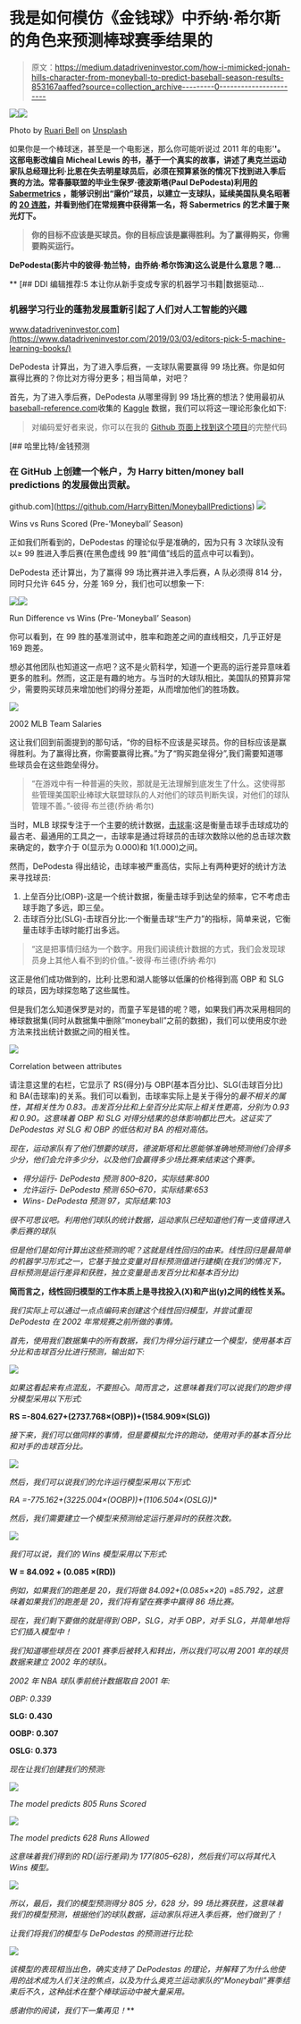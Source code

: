 # 我是如何模仿《金钱球》中乔纳·希尔斯的角色来预测棒球赛季结果的

> 原文：<https://medium.datadriveninvestor.com/how-i-mimicked-jonah-hills-character-from-moneyball-to-predict-baseball-season-results-853167aaffed?source=collection_archive---------0----------------------->

[![](img/8f986a4a9261b0ebcd0f76cc8afd8862.png)](http://www.track.datadriveninvestor.com/1B9E)![](img/e8f18f985536d40d86c72a8fada86256.png)

Photo by [Ruari Bell](https://unsplash.com/@ruaribell?utm_source=medium&utm_medium=referral) on [Unsplash](https://unsplash.com?utm_source=medium&utm_medium=referral)

如果你是一个棒球迷，甚至是一个电影迷，那么你可能听说过 2011 年的电影'[](https://www.imdb.com/title/tt1210166/)**'。这部电影改编自 Micheal Lewis 的书，基于一个真实的故事，讲述了奥克兰运动家队总经理比利·比恩在失去明星球员后，必须在预算紧张的情况下找到进入季后赛的方法。常春藤联盟的毕业生保罗·德波斯塔(Paul DePodesta)利用[的 Sabermetrics](https://sabr.org/sabermetrics) ，能够识别出“廉价”球员，以建立一支球队，延续美国队臭名昭著的 [20 连胜](https://localwiki.org/oakland/A%27s_20_Game_Streak)，并看到他们在常规赛中获得第一名，将 Sabermetrics 的艺术置于聚光灯下。**

> **你的目标不应该是买球员。你的目标应该是赢得胜利。为了赢得购买，你需要购买运行。**

**DePodesta(影片中的彼得·勃兰特，由乔纳·希尔饰演)这么说是什么意思？嗯…**

**[](https://www.datadriveninvestor.com/2019/03/03/editors-pick-5-machine-learning-books/) [## DDI 编辑推荐:5 本让你从新手变成专家的机器学习书籍|数据驱动…

### 机器学习行业的蓬勃发展重新引起了人们对人工智能的兴趣

www.datadriveninvestor.com](https://www.datadriveninvestor.com/2019/03/03/editors-pick-5-machine-learning-books/) 

DePodesta 计算出，为了进入季后赛，一支球队需要赢得 99 场比赛。你是如何赢得比赛的？你比对方得分更多；相当简单，对吧？

首先，为了进入季后赛，DePodesta 从哪里得到 99 场比赛的想法？使用最初从[baseball-reference.com](https://www.baseball-reference.com/)收集的 [Kaggle](https://www.kaggle.com/wduckett/moneyball-mlb-stats-19622012) 数据，我们可以将这一理论形象化如下:

> 对编码爱好者来说，你可以在我的 [Github 页面上找到这个项目](https://github.com/HarryBitten/MoneyballPredictions)的完整代码

[](https://github.com/HarryBitten/MoneyballPredictions) [## 哈里比特/金钱预测

### 在 GitHub 上创建一个帐户，为 Harry bitten/money ball predictions 的发展做出贡献。

github.com](https://github.com/HarryBitten/MoneyballPredictions) ![](img/8a8f769e302877f500ddad5026662077.png)

Wins vs Runs Scored (Pre-’Moneyball’ Season)

正如我们所看到的，DePodestas 的理论似乎是准确的，因为只有 3 次球队没有以≥ 99 胜进入季后赛(在黑色虚线 99 胜“阈值”线后的蓝点中可以看到)。

DePodesta 还计算出，为了赢得 99 场比赛并进入季后赛，A 队必须得 814 分，同时只允许 645 分，分差 169 分，我们也可以想象一下:

![](img/29158319d4119950ef6d0cad307c0e41.png)![](img/8e96cea1172d7d60e36afcf8e6671557.png)

Run Difference vs Wins (Pre-’Moneyball’ Season)

你可以看到，在 99 胜的基准测试中，胜率和跑差之间的直线相交，几乎正好是 169 跑差。

想必其他团队也知道这一点吧？这不是火箭科学，知道一个更高的运行差异意味着更多的胜利。然而，这正是有趣的地方。与当时的大球队相比，美国队的预算非常少，需要购买球员来增加他们的得分差距，从而增加他们的胜场数。

![](img/5bb3aeba1a91bb94e3f7fb183dd7d0e7.png)

2002 MLB Team Salaries

这让我们回到前面提到的那句话，“你的目标不应该是买球员。你的目标应该是赢得胜利。为了赢得比赛，你需要赢得比赛。”为了“购买跑垒得分”,我们需要知道哪些球员会在这些跑垒得分。

> “在游戏中有一种普遍的失败，那就是无法理解到底发生了什么。这使得那些管理美国职业棒球大联盟球队的人对他们的球员判断失误，对他们的球队管理不善。”-彼得·布兰德(乔纳·希尔)

当时，MLB 球探专注于一个主要的统计数据，[击球率](https://en.wikipedia.org/wiki/Batting_average_(baseball)):这是衡量击球手击球成功的最古老、最通用的工具之一，击球率是通过将球员的击球次数除以他的总击球次数来确定的，数字介于 0(显示为 0.000)和 1(1.000)之间。

然而，DePodesta 得出结论，击球率被严重高估，实际上有两种更好的统计方法来寻找球员:

1.  上垒百分比(OBP)-这是一个统计数据，衡量击球手到达垒的频率，它不考虑击球手跑了多远，即三垒。
2.  击球百分比(SLG)-击球百分比:一个衡量击球“生产力”的指标，简单来说，它衡量击球手击球时能打出多远。

> “这是把事情归结为一个数字。用我们阅读统计数据的方式，我们会发现球员身上其他人看不到的价值。”-彼得·布兰德(乔纳·希尔)

这正是他们成功做到的，比利·比恩和湖人能够以低廉的价格得到高 OBP 和 SLG 的球员，因为球探忽略了这些属性。

但是我们怎么知道保罗是对的，而童子军是错的呢？嗯，如果我们再次采用相同的棒球数据集(同时从数据集中删除“moneyball”之前的数据)，我们可以使用皮尔逊方法来找出统计数据之间的相关性。

![](img/1e11d262d0ee070b65a6b3853f4a49f1.png)

Correlation between attributes

请注意这里的右栏，它显示了 RS(得分)与 OBP(基本百分比)、SLG(击球百分比)和 BA(击球率)的关系。我们可以看到，击球率实际上是关于得分的*最不相关的属性，其相关性为 0.83。击发百分比和上垒百分比实际上相关性更高，分别为 0.93 和 0.90。这意味着 OBP 和 SLG 对得分结果的总体影响都比巴大。这证实了 DePodestas 对 SLG 和 OBP 的低估和对 BA 的相对高估。*

*现在，运动家队有了他们想要的球员，德波斯塔和比恩能够准确地预测他们会得多少分，他们会允许多少分，以及他们会赢得多少场比赛来结束这个赛季。*

*   *得分运行- DePodesta 预测 800–820，实际结果:800*
*   *允许运行- DePodesta 预测 650–670，实际结果:653*
*   *Wins- DePodesta 预测 97，实际结果:103*

*很不可思议吧。利用他们球队的统计数据，运动家队已经知道他们有一支值得进入季后赛的球队*

*但是他们是如何计算出这些预测的呢？这就是线性回归的由来。线性回归是最简单的机器学习形式之一，它基于独立变量对目标预测值进行建模(在我们的情况下，目标预测是运行差异和获胜，独立变量是击发百分比和基本百分比)*

****简而言之，线性回归模型的工作本质上是寻找投入(X)和产出(y)之间的线性关系。****

*我们实际上可以通过一点点编码来创建这个线性回归模型，并尝试重现 DePodesta 在 2002 年常规赛之前所做的事情。*

*首先，使用我们数据集中的所有数据，我们为得分运行建立一个模型，使用基本百分比和击球百分比进行预测，输出如下:*

*![](img/d1f22fd62b54b876e3e9d618968e0ffd.png)*

*如果这看起来有点混乱，不要担心。简而言之，这意味着我们可以说我们的跑步得分模型采用以下形式:*

**RS =-804.627+(2737.768×(OBP))+(1584.909×(SLG))**

*接下来，我们可以做同样的事情，但是要模拟允许的跑动，使用对手的基本百分比和对手的击球百分比。*

*![](img/97f4861ad50f7552b9487ec7003abf3a.png)*

*然后，我们可以说我们的允许运行模型采用以下形式:*

*RA =-775.162+(3225.004×(OOBP))+(1106.504×(OSLG))**

*然后，我们需要建立一个模型来预测给定运行差异时的获胜次数。*

*![](img/c9f9b7e24c3f128c3c4ea4e931bd3ff5.png)*

*我们可以说，我们的 Wins 模型采用以下形式:*

**W = 84.092 + (0.085 ×(RD))**

*例如，如果我们的跑差是 20，我们将做 84.092+(0.085*×*×20*)
=*85.792，这意味着如果我们的跑差是 20，我们将有望在赛季中赢得 86 场比赛。*

*现在，我们剩下要做的就是得到 OBP，SLG，对手 OBP，对手 SLG，并简单地将它们插入模型中！*

*我们知道哪些球员在 2001 赛季后被转入和转出，所以我们可以用 2001 年的球员数据来建立 2002 年的球队。*

*2002 年 NBA 球队季前统计数据取自 2001 年:*

*OBP: 0.339*

**SLG: 0.430**

**OOBP: 0.307**

**OSLG: 0.373**

*现在让我们创建我们的预测:*

*![](img/7779240d65c559eb583e25ebaf38a461.png)*

*The model predicts 805 Runs Scored*

*![](img/7e24ea2991210ff563163be022f99cd0.png)*

*The model predicts 628 Runs Allowed*

*这意味着我们得到的 RD(运行差异)为 177(805–628)，然后我们可以将其代入 Wins 模型。*

*![](img/877da4dc468b75f31806a1883ee4e6c3.png)*

*所以，最后，我们的模型预测得分 805 分，628 分，99 场比赛获胜，这意味着我们的模型预测，根据他们的球队数据，运动家队将进入季后赛，他们做到了！*

*让我们将我们的模型与 DePodestas 的预测进行比较:*

*![](img/1776a2a851fd298cb24fc99e124be1fa.png)*

*该模型的表现相当出色，确实支持了 DePodestas 的理论，并解释了为什么他使用的战术成为人们关注的焦点，以及为什么奥克兰运动家队的“Moneyball”赛季结束后不久，这种战术在整个棒球运动中被大量采用。*

*感谢你的阅读，我们下一集再见！***